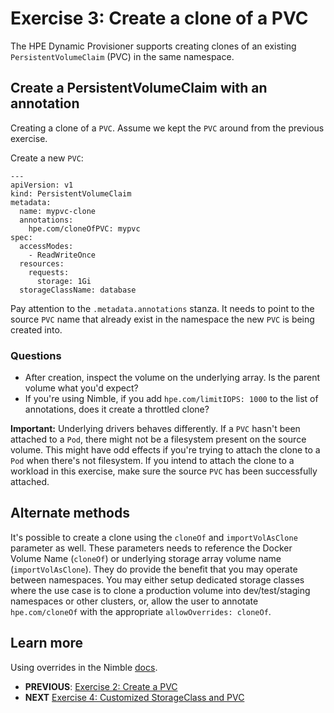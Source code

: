 # Exercise 3: Create a clone of a PVC
The HPE Dynamic Provisioner supports creating clones of an existing `PersistentVolumeClaim` (PVC) in the same namespace.

## Create a PersistentVolumeClaim with an annotation
Creating a clone of a `PVC`. Assume we kept the `PVC` around from the previous exercise.

Create a new `PVC`:
```
---
apiVersion: v1
kind: PersistentVolumeClaim
metadata:
  name: mypvc-clone
  annotations:
    hpe.com/cloneOfPVC: mypvc
spec:
  accessModes:
    - ReadWriteOnce
  resources:
    requests:
      storage: 1Gi
  storageClassName: database
```
Pay attention to the `.metadata.annotations` stanza. It needs to point to the source `PVC` name that already exist in the namespace the new `PVC` is being created into.

### Questions

* After creation, inspect the volume on the underlying array. Is the parent volume what you'd expect?
* If you're using Nimble, if you add `hpe.com/limitIOPS: 1000` to the list of annotations, does it create a throttled clone?

**Important:** Underlying drivers behaves differently. If a `PVC` hasn't been attached to a `Pod`, there might not be a filesystem present on the source volume. This might have odd effects if you're trying to attach the clone to a `Pod` when there's not filesystem. If you intend to attach the clone to a workload in this exercise, make sure the source `PVC` has been successfully attached.

## Alternate methods
It's possible to create a clone using the `cloneOf` and `importVolAsClone` parameter as well. These parameters needs to reference the Docker Volume Name (`cloneOf`) or underlying storage array volume name (`importVolAsClone`). They do provide the benefit that you may operate between namespaces. You may either setup dedicated storage classes where the use case is to clone a production volume into dev/test/staging namespaces or other clusters, or, allow the user to annotate `hpe.com/cloneOf` with the appropriate `allowOverrides: cloneOf`.

## Learn more
Using overrides in the Nimble [docs](https://github.com/hpe-storage/flexvolume-driver/blob/master/USING.md#using-overrides).

* **PREVIOUS**: [Exercise 2: Create a PVC](create_a_pvc.md)
* **NEXT** [Exercise 4: Customized StorageClass and PVC](customize_storageclass.md)
